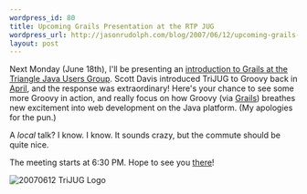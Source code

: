 ```yaml
--- 
wordpress_id: 80
title: Upcoming Grails Presentation at the RTP JUG
wordpress_url: http://jasonrudolph.com/blog/2007/06/12/upcoming-grails-presentation-at-the-rtp-jug/
layout: post
---
```

Next Monday (June 18th), I'll be presenting an [introduction to Grails at the Triangle Java Users Group](http://trijug.org/meetinginfo.jsp?date=2007-06).  Scott Davis introduced TriJUG to Groovy back in [April](http://trijug.org/meetinginfo.jsp?date=2007-04), and the response was extraordinary!  Here's your chance to see some more Groovy in action, and really focus on how Groovy (via [Grails](http://grails.org)) breathes new excitement into web development on the Java platform.  (My apologies for the pun.)  

A *local* talk?  I know. I know. It sounds crazy, but the commute should be quite nice.    

The meeting starts at 6:30 PM.  Hope to see you [there](http://trijug.org/meetinginfo.jsp?date=2007-06)!  

![20070612 TriJUG Logo](http://jasonrudolph.com/blog/wp-content/uploads/20070612-trijug-logo.jpg)
